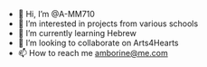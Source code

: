 - 👋 Hi, I’m @A-MM710
- 👀 I’m interested in projects from various schools
- 🌱 I’m currently learning Hebrew
- 💞️ I’m looking to collaborate on Arts4Hearts
- 📫 How to reach me amborine@me.com

<!---
A-MM710/A-MM710 is a ✨ special ✨ repository because its `README.md` (this file) appears on your GitHub profile.
You can click the Preview link to take a look at your changes.
--->
